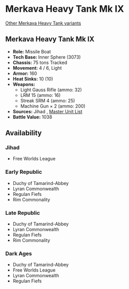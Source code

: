 # Merkava Heavy Tank Mk IX 

[Other Merkava Heavy Tank variants](../merkava_heavy_tank.md) 

## Merkava Heavy Tank Mk IX 

- **Role:** Missile Boat 
- **Tech Base:** Inner Sphere (3073) 
- **Chassis:** 75 tons Tracked 
- **Movement:** 4 / 6, Light 
- **Armor:** 160 
- **Heat Sinks:** 10 (10) 
- **Weapons:** 
  - Light Gauss Rifle (ammo: 32) 
  - LRM 15 (ammo: 16) 
  - Streak SRM 4 (ammo: 25) 
  - Machine Gun × 2 (ammo: 200) 
- **Sources:** Jihad , [Master Unit List](http://masterunitlist.info/Unit/Details/2174/merkava-heavy-tank-mk-ix) 
- **Battle Value:** 1038 

## Availability 

### Jihad 

- Free Worlds League 

### Early Republic 

- Duchy of Tamarind-Abbey 
- Lyran Commonwealth 
- Regulan Fiefs 
- Rim Commonality 

### Late Republic 

- Duchy of Tamarind-Abbey 
- Lyran Commonwealth 
- Regulan Fiefs 
- Rim Commonality 

### Dark Ages 

- Duchy of Tamarind-Abbey 
- Free Worlds League 
- Lyran Commonwealth 
- Regulan Fiefs 

